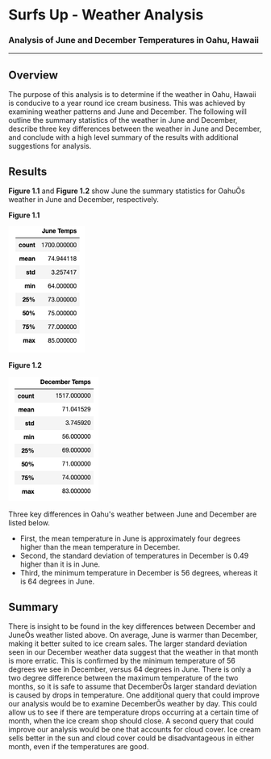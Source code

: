 # Surfs Up - Weather Analysis

### Analysis of June and December Temperatures in Oahu, Hawaii 
---

## Overview

The purpose of this analysis is to determine if the weather in Oahu, Hawaii is conducive to a year round ice cream business. This was achieved by examining weather patterns and June and December. The following will outline the summary statistics of the weather in June and December, describe three key differences between the weather in June and December, and conclude with a high level summary of the results with additional suggestions for analysis. 

## Results

**Figure 1.1** and **Figure 1.2** show June the summary statistics for OahuÕs weather in June and December, respectively. 


**Figure 1.1**

![june_temps.png](june_temps.png) 


**Figure 1.2**

![december_temps.png](december_temps.png) 

Three key differences in Oahu's weather between June and December are listed below. 
* First, the mean temperature in June is approximately four degrees higher than the mean temperature in December. 
* Second, the standard deviation of temperatures in December is 0.49 higher than it is in June. 
* Third, the minimum temperature in December is 56 degrees, whereas it is 64 degrees in June. 


## Summary

There is insight to be found in the key differences between December and JuneÕs weather listed above. On average, June is warmer than December, making it better suited to ice cream sales. The larger standard deviation seen in our December weather data suggest that the weather in that month is more erratic. This is confirmed by the minimum temperature of 56 degrees we see in December, versus 64 degrees in June. There is only a two degree difference between the maximum temperature of the two months, so it is safe to assume that DecemberÕs larger standard deviation is caused by drops in temperature. One additional query that could improve our analysis would be to examine DecemberÕs weather by day. This could allow us to see if there are temperature drops occurring at a certain time of month, when the ice cream shop should close. A second query that could improve our analysis would be one that accounts for cloud cover. Ice cream sells better in the sun and cloud cover could be disadvantageous in either month, even if the temperatures are good. 




